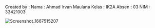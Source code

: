 Created by : 
Nama : Ahmad Irvan Maulana
Kelas : IK2A
Absen : 03
NIM : 33421003




![Screenshot_1667515207](https://user-images.githubusercontent.com/98068506/199851851-4637d1f0-b480-46ed-87ec-19872d21db8d.png)

